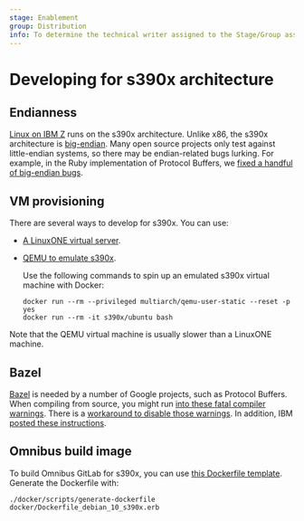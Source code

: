 ```yaml
---
stage: Enablement
group: Distribution
info: To determine the technical writer assigned to the Stage/Group associated with this page, see https://about.gitlab.com/handbook/engineering/ux/technical-writing/#designated-technical-writers
---
```


# Developing for s390x architecture

## Endianness

[Linux on IBM Z](https://en.wikipedia.org/wiki/Linux_on_IBM_Z) runs on the s390x architecture. Unlike x86,
the s390x architecture is [big-endian](https://en.wikipedia.org/wiki/Endianness). Many open source projects only
test against little-endian systems, so there may be endian-related bugs
lurking. For example, in the Ruby implementation of Protocol Buffers,
we [fixed a handful of big-endian bugs](https://github.com/protocolbuffers/protobuf/issues/9141#issuecomment-962698503).

## VM provisioning

There are several ways to develop for s390x. You can use:

- [A LinuxONE virtual server](https://developer.ibm.com/gettingstarted/ibm-linuxone/).
- [QEMU to emulate s390x](https://qemu-project.gitlab.io/qemu/system/target-s390x.html).

  Use the following commands to spin up an emulated s390x virtual machine with Docker:

  ```shell
  docker run --rm --privileged multiarch/qemu-user-static --reset -p yes
  docker run --rm -it s390x/ubuntu bash
  ```

Note that the QEMU virtual machine is usually slower than a LinuxONE
machine.

## Bazel

[Bazel](https://bazel.build/) is needed by a number of Google projects,
such as Protocol Buffers. When compiling from source, you might run [into these fatal compiler warnings](https://github.com/protocolbuffers/protobuf/issues/9141#issuecomment-955997742).
There is a [workaround to disable those warnings](https://github.com/bazelbuild/bazel/issues/13597#issuecomment-930606195).
In addition, IBM [posted these instructions](https://github.com/linux-on-ibm-z/docs/wiki/Building-Bazel).

## Omnibus build image

To build Omnibus GitLab for s390x, you can use [this Dockerfile template](https://gitlab.com/gitlab-org/gitlab-omnibus-builder/-/blob/master/docker/Dockerfile_debian_10_s390x.erb). Generate the Dockerfile with:

```shell
./docker/scripts/generate-dockerfile docker/Dockerfile_debian_10_s390x.erb
```
